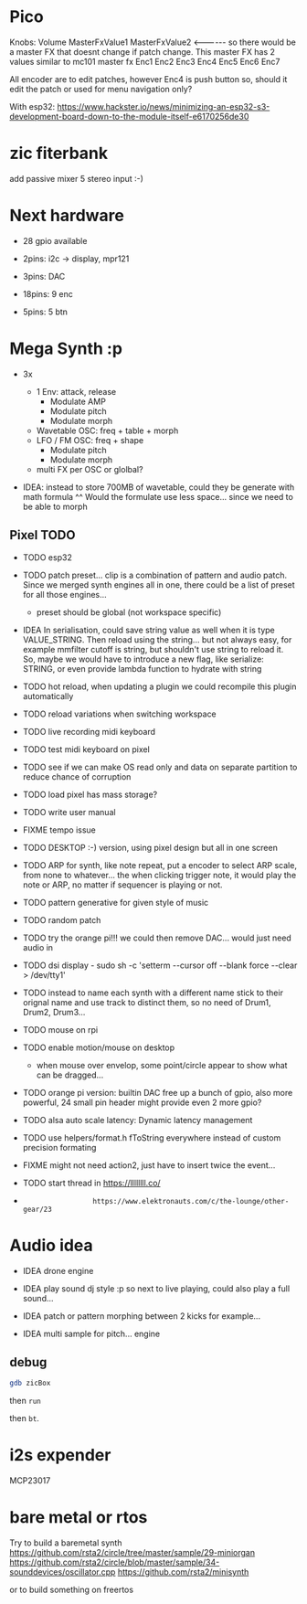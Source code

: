 # Pico

Knobs:
Volume MasterFxValue1 MasterFxValue2  <------ so there would be a master FX that doesnt change if patch change. This master FX has 2 values similar to mc101 master fx
Enc1 Enc2 Enc3 Enc4
Enc5 Enc6 Enc7

All encoder are to edit patches, however Enc4 is push button so, should it edit the patch or used for menu navigation only?

With esp32:
https://www.hackster.io/news/minimizing-an-esp32-s3-development-board-down-to-the-module-itself-e6170256de30

# zic fiterbank

add passive mixer 5 stereo input :-)

# Next hardware

- 28 gpio available

- 2pins: i2c -> display, mpr121
- 3pins: DAC
- 18pins: 9 enc
- 5pins: 5 btn

# Mega Synth :p

- 3x
  - 1 Env: attack, release
    - Modulate AMP
    - Modulate pitch
    - Modulate morph
  - Wavetable OSC: freq + table + morph
  - LFO / FM OSC: freq + shape
    - Modulate pitch
    - Modulate morph
  - multi FX per OSC or glolbal?

- IDEA: instead to store 700MB of wavetable, could they be generate with math formula ^^ Would the formulate use less space... since we need to be able to morph

## Pixel TODO

- TODO esp32

- TODO patch preset...  clip is a combination of pattern and audio patch. Since we merged synth engines all in one, there could be a list of preset for all those engines...
  - preset should be global (not workspace specific)

- IDEA In serialisation, could save string value as well when it is type VALUE_STRING. Then reload using the string... but not always easy, for example mmfilter cutoff is string, but shouldn't use string to reload it. So, maybe we would have to introduce a new flag, like serialize: STRING, or even provide lambda function to hydrate with string

- TODO hot reload, when updating a plugin we could recompile this plugin automatically

- TODO reload variations when switching workspace

- TODO live recording midi keyboard
- TODO test midi keyboard on pixel

- TODO see if we can make OS read only and data on separate partition to reduce chance of corruption

- TODO load pixel has mass storage?

- TODO write user manual

- FIXME tempo issue

- TODO DESKTOP :-) version, using pixel design but all in one screen

- TODO ARP for synth, like note repeat, put a encoder to select ARP scale, from none to whatever... the when clicking trigger note, it would play the note or ARP, no matter if sequencer is playing or not.

- TODO pattern generative for given style of music
- TODO random patch

- TODO try the orange pi!!! we could then remove DAC... would just need audio in

- TODO dsi display
      - sudo sh -c 'setterm --cursor off --blank force --clear > /dev/tty1'

- TODO instead to name each synth with a different name stick to their orignal name and use track to distinct them, so no need of Drum1, Drum2, Drum3...

- TODO mouse on rpi
- TODO enable motion/mouse on desktop
  - when mouse over envelop, some point/circle appear to show what can be dragged...

- TODO orange pi version: builtin DAC free up a bunch of gpio, also more powerful, 24 small pin header might provide even 2 more gpio?

- TODO alsa auto scale latency: Dynamic latency management

- TODO use helpers/format.h fToString everywhere instead of custom precision formating

- FIXME might not need action2, just have to insert twice the event...

- TODO start thread in https://llllllll.co/
-                      https://www.elektronauts.com/c/the-lounge/other-gear/23

# Audio idea

- IDEA drone engine

- IDEA play sound dj style :p so next to live playing, could also play a full sound...

- IDEA patch or pattern morphing between 2 kicks for example...

- IDEA multi sample for pitch... engine

## debug

```sh
gdb zicBox
```

then `run`


then `bt`.

# i2s expender

MCP23017

# bare metal or rtos

Try to build a baremetal synth https://github.com/rsta2/circle/tree/master/sample/29-miniorgan
                               https://github.com/rsta2/circle/blob/master/sample/34-sounddevices/oscillator.cpp
                               https://github.com/rsta2/minisynth

or to build something on freertos